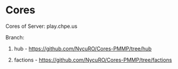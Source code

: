 # Cores


Cores of Server: play.chpe.us

Branch:

   1) hub - https://github.com/NycuRO/Cores-PMMP/tree/hub

   2) factions - https://github.com/NycuRO/Cores-PMMP/tree/factions
